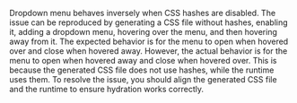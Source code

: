 Dropdown menu behaves inversely when CSS hashes are disabled. The issue can be reproduced by generating a CSS file without hashes, enabling it, adding a dropdown menu, hovering over the menu, and then hovering away from it. The expected behavior is for the menu to open when hovered over and close when hovered away. However, the actual behavior is for the menu to open when hovered away and close when hovered over. This is because the generated CSS file does not use hashes, while the runtime uses them. To resolve the issue, you should align the generated CSS file and the runtime to ensure hydration works correctly.
